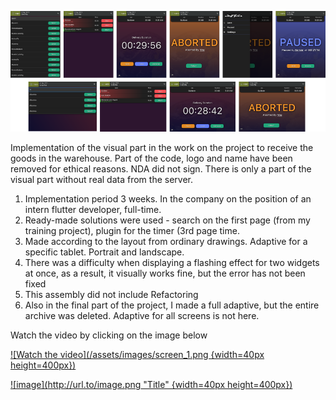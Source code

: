 ![Optional Text](/assets/images/readme.png)

Implementation of the visual part in the work on the project to receive the goods in the warehouse. Part of the code, logo and name have been removed for ethical reasons. NDA did not sign. There is only a part of the visual part without real data from the server.

1) Implementation period 3 weeks. In the company on the position of an intern flutter developer, full-time.
2) Ready-made solutions were used - search on the first page (from my training project), plugin for the timer (3rd page time.
3) Made according to the layout from ordinary drawings. Adaptive for a specific tablet. Portrait and landscape.
4) There was a difficulty when displaying a flashing effect for two widgets at once, as a result, it visually works fine, but the error has not been fixed
4) This assembly did not include Refactoring
5) Also in the final part of the project, I made a full adaptive, but the entire archive was deleted. Adaptive for all screens is not here.

Watch the video by clicking on the image below

[![Watch the video](/assets/images/screen_1.png {width=40px height=400px})](https://youtube.com/shorts/0yrAIc6i8g4)

[![image](http://url.to/image.png "Title" {width=40px height=400px})](https://youtube.com/shorts/0yrAIc6i8g4)



